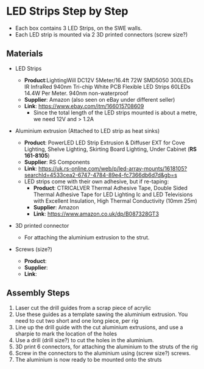 # LED Strips Step by Step
- Each box contains 3 LED Strips, on the SWE walls.
- Each LED strip is mounted via 2 3D printed connectors (screw size?)

## Materials 
- LED Strips
  - **Product**:LightingWill DC12V 5Meter/16.4ft 72W SMD5050 300LEDs IR InfraRed 940nm Tri-chip White PCB Flexible LED Strips 60LEDs 14.4W Per Meter. 940nm non-waterproof
  - **Supplier**: Amazon (also seen on eBay under different seller)
  - **Link**: https://www.ebay.com/itm/166015708609
    - Since the total length of the LED strips mounted is about a metre, we need 12V and > 1.2A
- Aluminium extrusion (Attached to LED strip as heat sinks)
  - **Product**: PowerLED LED Strip Extrusion & Diffuser EXT for Cove Lighting, Shelve Lighting, Skirting Board Lighting, Under Cabinet (**RS 161-8105**)
  - **Supplier**: RS Components
  - **Link**: https://uk.rs-online.com/web/p/led-array-mounts/1618105?searchId=4533cea2-6747-4784-89e4-fc7366db6d7d&gb=s
  - LED strips come with their own adhesive, but if re-taping:
    - **Product**: CTRICALVER Thermal Adhesive Tape, Double Sided Thermal Adhesive Tape for LED Lighting Ic and LED Televisions with Excellent Insulation, High Thermal Conductivity (10mm 25m)
    - **Supplier**: Amazon
    - **Link**: https://www.amazon.co.uk/dp/B087328GT3
   
- 3D printed connector
    - For attaching the aluminium extrusion to the strut.
 
- Screws (size?)
  - **Product**:
  - **Supplier**:
  - **Link**:

## Assembly Steps
1. Laser cut the drill guides from a scrap piece of acrylic
2. Use these guides as a template sawing the aluminium extrusion. You need to cut two short and one long piece, per rig
3. Line up the drill guide with the cut aluminium extrusions, and use a sharpie to mark the location of the holes
4. Use a drill (drill size?) to cut the holes in the aluminium. 
5. 3D print 6 connectors, for attaching the aluminium to the struts of the rig
6. Screw in the connectors to the aluminium using (screw size?) screws.
7. The aluminium is now ready to be mounted onto the struts
